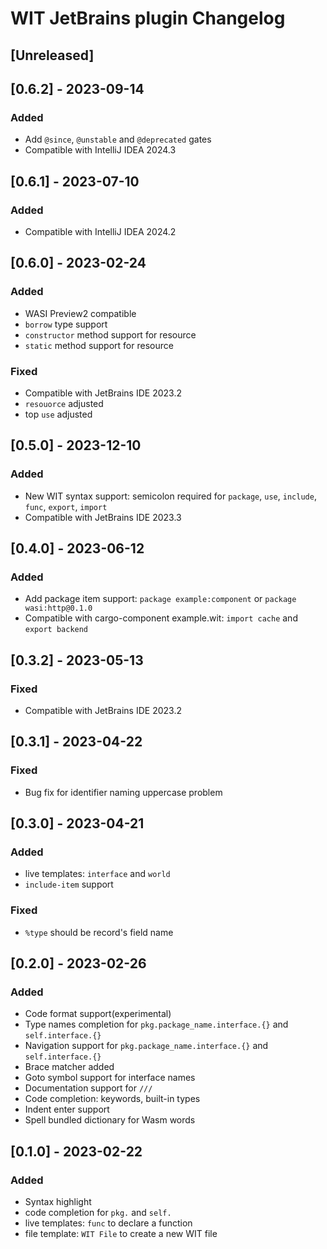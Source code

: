 <!-- Keep a Changelog guide -> https://keepachangelog.com -->

# WIT JetBrains plugin Changelog

## [Unreleased]

## [0.6.2] - 2023-09-14

### Added

- Add `@since`, `@unstable` and `@deprecated` gates
- Compatible with IntelliJ IDEA 2024.3

## [0.6.1] - 2023-07-10

### Added

- Compatible with IntelliJ IDEA 2024.2

## [0.6.0] - 2023-02-24

### Added

- WASI Preview2 compatible
- `borrow` type support
- `constructor` method support for resource
- `static` method support for resource

### Fixed

- Compatible with JetBrains IDE 2023.2
- `resouorce` adjusted
- top `use` adjusted

## [0.5.0] - 2023-12-10

### Added

- New WIT syntax support: semicolon required for `package`, `use`, `include`, `func`, `export`, `import`
- Compatible with JetBrains IDE 2023.3

## [0.4.0] - 2023-06-12

### Added

- Add package item support: `package example:component` or `package wasi:http@0.1.0`
- Compatible with cargo-component example.wit: `import cache` and `export backend`

## [0.3.2] - 2023-05-13

### Fixed

- Compatible with JetBrains IDE 2023.2

## [0.3.1] - 2023-04-22

### Fixed

- Bug fix for identifier naming uppercase problem

## [0.3.0] - 2023-04-21

### Added

- live templates: `interface` and `world`
- `include-item` support

### Fixed

- `%type` should be record's field name

## [0.2.0] - 2023-02-26

### Added

- Code format support(experimental)
- Type names completion for `pkg.package_name.interface.{}` and `self.interface.{}`
- Navigation support for `pkg.package_name.interface.{}` and `self.interface.{}`
- Brace matcher added
- Goto symbol support for interface names
- Documentation support for `/// `
- Code completion: keywords, built-in types
- Indent enter support
- Spell bundled dictionary for Wasm words

## [0.1.0] - 2023-02-22

### Added

- Syntax highlight
- code completion for `pkg.` and `self.`
- live templates: `func` to declare a function
- file template: `WIT File` to create a new WIT file
